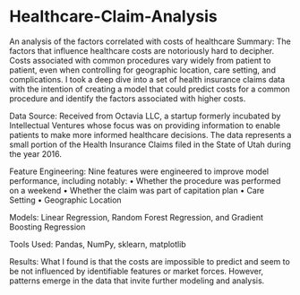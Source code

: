 # Healthcare-Claim-Analysis
An analysis of the factors correlated with costs of healthcare
Summary:
The factors that influence healthcare costs are notoriously hard to decipher. Costs associated with common procedures vary widely from patient to patient, even when controlling for geographic location, care setting, and complications. I took a deep dive into a set of health insurance claims data with the intention of creating a model that could predict costs for a common procedure and identify the factors associated with higher costs. 

Data Source:
Received from Octavia LLC, a startup formerly incubated by Intellectual Ventures whose focus was on providing information to enable patients to make more informed healthcare decisions. The data represents a small portion of the Health Insurance Claims filed in the State of Utah during the year 2016.

Feature Engineering: 
Nine features were engineered to improve model performance, including notably:
•	Whether the procedure was performed on a weekend
•	Whether the claim was part of capitation plan
•	Care Setting
•	Geographic Location

Models:
 Linear Regression, Random Forest Regression, and Gradient Boosting Regression

Tools Used:
Pandas, NumPy, sklearn, matplotlib

Results: 
What I found is that the costs are impossible to predict and seem to be not influenced by identifiable features or market forces. However, patterns emerge in the data that invite further modeling and analysis.
